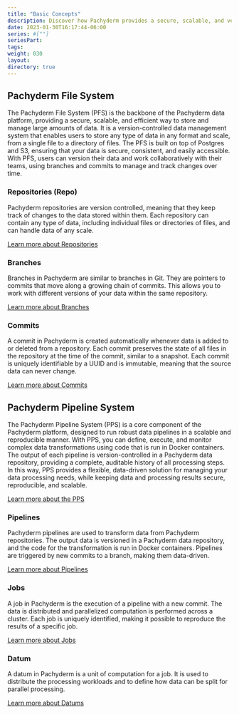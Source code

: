 ```yaml
---
title: "Basic Concepts"
description: Discover how Pachyderm provides a secure, scalable, and version-controlled solution for storing and processing large amounts of data through its most basic concepts.
date: 2023-01-30T16:17:44-06:00
series: #[""]
seriesPart:
tags: 
weight: 030
layout: 
directory: true 
---
```


## Pachyderm File System
The Pachyderm File System (PFS) is the backbone of the Pachyderm data platform, providing a secure, scalable, and efficient way to store and manage large amounts of data. It is a version-controlled data management system that enables users to store any type of data in any format and scale, from a single file to a directory of files. The PFS is built on top of Postgres and S3, ensuring that your data is secure, consistent, and easily accessible. With PFS, users can version their data and work collaboratively with their teams, using branches and commits to manage and track changes over time.

### Repositories (Repo)
Pachyderm repositories are version controlled, meaning that they keep track of changes to the data stored within them. Each repository can contain any type of data, including individual files or directories of files, and can handle data of any scale.

[Learn more about Repositories](../../concepts/data-concepts/repository)

### Branches
Branches in Pachyderm are similar to branches in Git. They are pointers to commits that move along a growing chain of commits. This allows you to work with different versions of your data within the same repository.

[Learn more about Branches](../../concepts/data-concepts/branches)

### Commits
A commit in Pachyderm is created automatically whenever data is added to or deleted from a repository. Each commit preserves the state of all files in the repository at the time of the commit, similar to a snapshot. Each commit is uniquely identifiable by a UUID and is immutable, meaning that the source data can never change.

[Learn more about Commits](../../concepts/data-concepts/commit)

## Pachyderm Pipeline System
The Pachyderm Pipeline System (PPS) is a core component of the Pachyderm platform, designed to run robust data pipelines in a scalable and reproducible manner. With PPS, you can define, execute, and monitor complex data transformations using code that is run in Docker containers. The output of each pipeline is version-controlled in a Pachyderm data repository, providing a complete, auditable history of all processing steps. In this way, PPS provides a flexible, data-driven solution for managing your data processing needs, while keeping data and processing results secure, reproducible, and scalable.

[Learn more about the PPS](../../reference/pipeline-spec)

### Pipelines
Pachyderm pipelines are used to transform data from Pachyderm repositories. The output data is versioned in a Pachyderm data repository, and the code for the transformation is run in Docker containers. Pipelines are triggered by new commits to a branch, making them data-driven.

[Learn more about Pipelines](../../concepts/pipeline-concepts/pipeline)

### Jobs
A job in Pachyderm is the execution of a pipeline with a new commit. The data is distributed and parallelized computation is performed across a cluster. Each job is uniquely identified, making it possible to reproduce the results of a specific job.

[Learn more about Jobs](../../concepts/pipeline-concepts/job)

### Datum
A datum in Pachyderm is a unit of computation for a job. It is used to distribute the processing workloads and to define how data can be split for parallel processing.

[Learn more about Datums](../../concepts/pipeline-concepts/datum)
